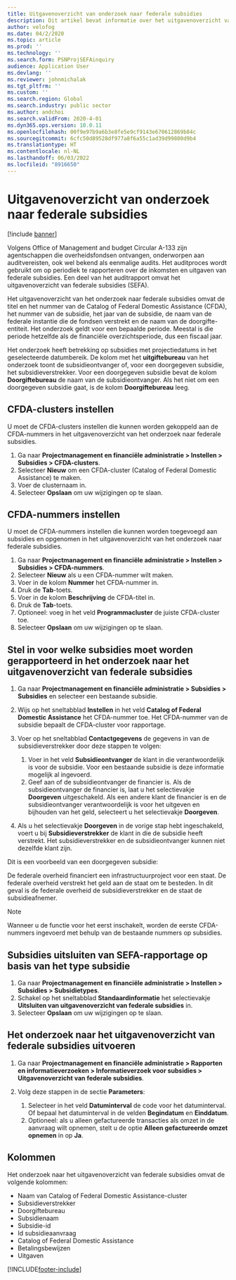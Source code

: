 ```yaml
---
title: Uitgavenoverzicht van onderzoek naar federale subsidies
description: Dit artikel bevat informatie over het uitgavenoverzicht van onderzoek naar federale subsidies.
author: velofog
ms.date: 04/2/2020
ms.topic: article
ms.prod: ''
ms.technology: ''
ms.search.form: PSNProjSEFAinquiry
audience: Application User
ms.devlang: ''
ms.reviewer: johnmichalak
ms.tgt_pltfrm: ''
ms.custom: ''
ms.search.region: Global
ms.search.industry: public sector
ms.author: andchoi
ms.search.validFrom: 2020-4-01
ms.dyn365.ops.version: 10.0.11
ms.openlocfilehash: 00f9e97b9a6b3e8fe5e9cf9143e670612869b84c
ms.sourcegitcommit: 6cfc50d89528df977a8f6a55c1ad39d99800d9b4
ms.translationtype: HT
ms.contentlocale: nl-NL
ms.lasthandoff: 06/03/2022
ms.locfileid: "8916650"
---
```

# <a name="schedule-of-expenditures-of-federal-awards-inquiry"></a>Uitgavenoverzicht van onderzoek naar federale subsidies

[!include [banner](../includes/banner.md)]

Volgens Office of Management and budget Circular A-133 zijn agentschappen die overheidsfondsen ontvangen, onderworpen aan auditvereisten, ook wel bekend als eenmalige audits. Het auditproces wordt gebruikt om op periodiek te rapporteren over de inkomsten en uitgaven van federale subsidies. Een deel van het auditrapport omvat het uitgavenoverzicht van federale subsidies (SEFA).

Het uitgavenoverzicht van het onderzoek naar federale subsidies omvat de titel en het nummer van de Catalog of Federal Domestic Assistance (CFDA), het nummer van de subsidie, het jaar van de subsidie, de naam van de federale instantie die de fondsen verstrekt en de naam van de doorgifte-entiteit. Het onderzoek geldt voor een bepaalde periode. Meestal is die periode hetzelfde als de financiële overzichtsperiode, dus een fiscaal jaar.

Het onderzoek heeft betrekking op subsidies met projectiedatums in het geselecteerde datumbereik. De kolom met het **uitgiftebureau** van het onderzoek toont de subsidieontvanger of, voor een doorgegeven subsidie, het subsidieverstrekker. Voor een doorgegeven subsidie bevat de kolom **Doorgiftebureau** de naam van de subsidieontvanger. Als het niet om een doorgegeven subsidie gaat, is de kolom **Doorgiftebureau** leeg.

## <a name="set-up-the-cfda-clusters"></a>CFDA-clusters instellen

U moet de CFDA-clusters instellen die kunnen worden gekoppeld aan de CFDA-nummers in het uitgavenoverzicht van het onderzoek naar federale subsidies.

1. Ga naar **Projectmanagement en financiële administratie \> Instellen \> Subsidies \> CFDA-clusters**.
2. Selecteer **Nieuw** om een CFDA-cluster (Catalog of Federal Domestic Assistance) te maken.
3. Voer de clusternaam in.
4. Selecteer **Opslaan** om uw wijzigingen op te slaan.

## <a name="set-up-cfda-numbers"></a>CFDA-nummers instellen

U moet de CFDA-nummers instellen die kunnen worden toegevoegd aan subsidies en opgenomen in het uitgavenoverzicht van het onderzoek naar federale subsidies.

1. Ga naar **Projectmanagement en financiële administratie \> Instellen \> Subsidies \> CFDA-nummers**.
2. Selecteer **Nieuw** als u een CFDA-nummer wilt maken.
3. Voer in de kolom **Nummer** het CFDA-nummer in.
4. Druk de **Tab**-toets.
5. Voer in de kolom **Beschrijving** de CFDA-titel in.
6. Druk de **Tab**-toets.
7. Optioneel: voeg in het veld **Programmacluster** de juiste CFDA-cluster toe.
8. Selecteer **Opslaan** om uw wijzigingen op te slaan.

## <a name="set-up-grants-to-report-for-the-schedule-of-expenditures-of-federal-awards-inquiry"></a>Stel in voor welke subsidies moet worden gerapporteerd in het onderzoek naar het uitgavenoverzicht van federale subsidies

1. Ga naar **Projectmanagement en financiële administratie \> Subsidies \> Subsidies** en selecteer een bestaande subsidie.
2. Wijs op het sneltabblad **Instellen** in het veld **Catalog of Federal Domestic Assistance** het CFDA-nummer toe. Het CFDA-nummer van de subsidie bepaalt de CFDA-cluster voor rapportage.
3. Voer op het sneltabblad **Contactgegevens** de gegevens in van de subsidieverstrekker door deze stappen te volgen:

    1. Voer in het veld **Subsidieontvanger** de klant in die verantwoordelijk is voor de subsidie. Voor een bestaande subsidie is deze informatie mogelijk al ingevoerd.
    2. Geef aan of de subsidieontvanger de financier is. Als de subsidieontvanger de financier is, laat u het selectievakje **Doorgeven** uitgeschakeld. Als een andere klant de financier is en de subsidieontvanger verantwoordelijk is voor het uitgeven en bijhouden van het geld, selecteert u het selectievakje **Doorgeven**.

4. Als u het selectievakje **Doorgeven** in de vorige stap hebt ingeschakeld, voert u bij **Subsidieverstrekker** de klant in die de subsidie heeft verstrekt. Het subsidieverstrekker en de subsidieontvanger kunnen niet dezelfde klant zijn.

Dit is een voorbeeld van een doorgegeven subsidie:

De federale overheid financiert een infrastructuurproject voor een staat. De federale overheid verstrekt het geld aan de staat om te besteden. In dit geval is de federale overheid de subsidieverstrekker en de staat de subsidieafnemer.

> [!NOTE] 
> Wanneer u de functie voor het eerst inschakelt, worden de eerste CFDA-nummers ingevoerd met behulp van de bestaande nummers op subsidies.

## <a name="exclude-grants-from-sefa-reporting-based-on-the-grant-type"></a>Subsidies uitsluiten van SEFA-rapportage op basis van het type subsidie

1. Ga naar **Projectmanagement en financiële administratie \> Instellen \> Subsidies \> Subsidietypes**.
2. Schakel op het sneltabblad **Standaardinformatie** het selectievakje **Uitsluiten van uitgavenoverzicht van federale subsidies** in.
3. Selecteer **Opslaan** om uw wijzigingen op te slaan.

## <a name="run-the-schedule-of-expenditures-of-federal-awards-inquiry"></a>Het onderzoek naar het uitgavenoverzicht van federale subsidies uitvoeren

1. Ga naar **Projectmanagement en financiële administratie \> Rapporten en informatieverzoeken \> Informatieverzoek voor subsidies \> Uitgavenoverzicht van federale subsidies**.
2. Volg deze stappen in de sectie **Parameters**:

    1. Selecteer in het veld **Datuminterval** de code voor het datuminterval. Of bepaal het datuminterval in de velden **Begindatum** en **Einddatum**.
    2. Optioneel: als u alleen gefactureerde transacties als omzet in de aanvraag wilt opnemen, stelt u de optie **Alleen gefactureerde omzet opnemen** in op **Ja**.

## <a name="columns"></a>Kolommen

Het onderzoek naar het uitgavenoverzicht van federale subsidies omvat de volgende kolommen:

- Naam van Catalog of Federal Domestic Assistance-cluster
- Subsidieverstrekker
- Doorgiftebureau
- Subsidienaam
- Subsidie-id
- Id subsidieaanvraag
- Catalog of Federal Domestic Assistance
- Betalingsbewijzen
- Uitgaven


[!INCLUDE[footer-include](../includes/footer-banner.md)]